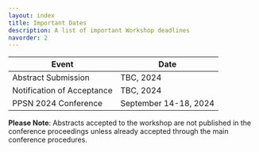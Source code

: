 ```yaml
---
layout: index
title: Important Dates
description: A list of important Workshop deadlines
navorder: 2
---
```


| Event                      | Date               |
|----------------------------|--------------------|
| Abstract Submission        | TBC, 2024          |
| Notification of Acceptance | TBC, 2024          |
| PPSN 2024 Conference       | September 14-18, 2024 |

**Please Note**: Abstracts accepted to the workshop are not published in the conference proceedings unless already accepted through the main conference procedures.

